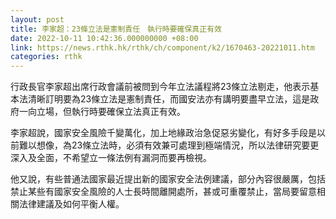 ```yaml
---
layout: post
title: 李家超：23條立法是憲制責任　執行時要確保真正有效
date: 2022-10-11 10:42:36.000000000 +08:00
link: https://news.rthk.hk/rthk/ch/component/k2/1670463-20221011.htm
categories: rthk
---
```


行政長官李家超出席行政會議前被問到今年立法議程將23條立法剔走，他表示基本法清晰訂明要為23條立法是憲制責任，而國安法亦有講明要盡早立法，這是政府一向立場，但執行時要確保立法真正有效。

李家超說，國家安全風險千變萬化，加上地緣政治急促惡劣變化，有好多手段是以前難以想像，為23條立法時，必須有效兼可處理到極端情況，所以法律研究要更深入及全面，不希望立一條法例有漏洞而要再檢視。

他又說，有些普通法國家最近提出新的國家安全法例建議，部分內容很嚴厲，包括禁止某些有國家安全風險的人士長時間離開處所，甚或可重覆禁止，當局要留意相關法律建議及如何平衡人權。
